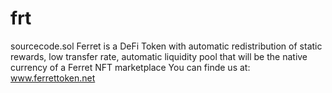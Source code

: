 # frt
sourcecode.sol
Ferret is a DeFi Token with automatic redistribution of static rewards, low transfer rate, automatic liquidity pool that will be the native currency of a Ferret NFT marketplace
You can finde us at: www.ferrettoken.net 
